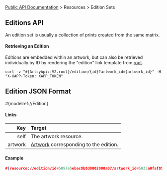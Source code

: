[Public API Documentation](/v2) &gt; Resources &gt; Edition Sets

## Editions API

An edition set is usually a collection of prints created from the same matrix.

#### Retrieving an Edition

Editions are embedded within an artwork, but can also be retrieved individually by ID by rendering the "edition" link template from [root](#{ArtsyApi::V2.root}).

```
curl -v "#{ArtsyApi::V2.root}/edition/{id}?artwork_id={artwork_id}" -H "X-XAPP-Token: XAPP_TOKEN"
```

## Edition JSON Format

#{modelref://Edition}

#### Links

Key        | Target                                                  |
----------:|:--------------------------------------------------------|
self       | The artwork resource.                                   |
artwork    | [Artwork](/v2/docs/artworks) corresponding to the edition. |

#### Example

``` json
#{resource://edition/id=5097e5ebac8b8d0002000a07/artwork_id=5035a0faf852da0002000781}
```

